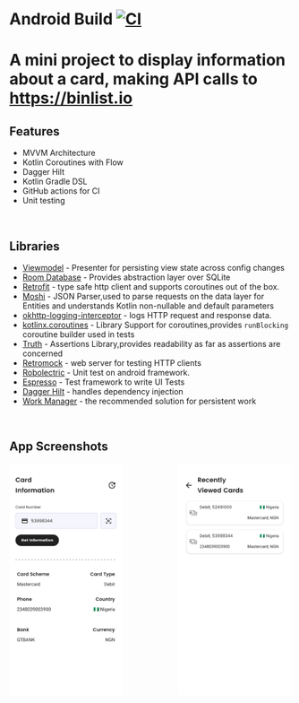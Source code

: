 # Android Build [![CI](https://github.com/dalafiarisamuel/ocr-scan/actions/workflows/workflow.yml/badge.svg?branch=master)](https://github.com/dalafiarisamuel/ocr-scan/actions/workflows/workflow.yml)

# A mini project to display information about a card, making API calls to https://binlist.io

## Features
* MVVM Architecture
* Kotlin Coroutines with Flow
* Dagger Hilt
* Kotlin Gradle DSL
* GitHub actions for CI
* Unit testing

<br>


## Libraries

- [Viewmodel](https://developer.android.com/topic/libraries/architecture/viewmodel) - Presenter for persisting view state across config changes
- [Room Database](https://developer.android.com/training/data-storage/room) - Provides abstraction layer over SQLite
- [Retrofit](https://square.github.io/retrofit/) - type safe http client and supports coroutines out of the box.  
- [Moshi](https://github.com/square/moshi) - JSON Parser,used to parse requests on the data layer for Entities and understands Kotlin non-nullable and default parameters
- [okhttp-logging-interceptor](https://github.com/square/okhttp/blob/master/okhttp-logging-interceptor/README.md) - logs HTTP request and response data.
- [kotlinx.coroutines](https://github.com/Kotlin/kotlinx.coroutines) - Library Support for coroutines,provides `runBlocking` coroutine builder used in tests
- [Truth](https://truth.dev/) - Assertions Library,provides readability as far as assertions are concerned
- [Retromock](https://github.com/infinum/Retromock) - web server for testing HTTP clients
- [Robolectric](http://robolectric.org/) - Unit test on android framework.
- [Espresso](https://developer.android.com/training/testing/espresso) - Test framework to write UI Tests
- [Dagger Hilt](https://dagger.dev/hilt) - handles dependency injection
- [Work Manager](https://developer.android.com/topic/libraries/architecture/workmanager) - the recommended solution for persistent work

<br>


## App Screenshots
<img align="left" src="./images/image1.png" alt="Screenshot 1" width="40%" height="40%"/>

<img align="right" src="./images/image2.png" alt="Screenshot 2" width="40%" height="40%"/> 